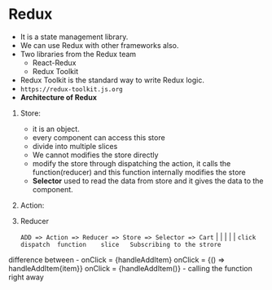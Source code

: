 # Redux

- It is a state management library.
- We can use Redux with other frameworks also.
- Two libraries from the Redux team
   - React-Redux
   - Redux Toolkit
- Redux Toolkit is the standard way to write Redux logic.
- `https://redux-toolkit.js.org`
- **Architecture of Redux**
1. Store:
    - it is an object.
    - every component can access this store
    - divide into multiple slices
    - We cannot modifies the store directly
    - modify the store through dispatching the action, it calls the function(reducer) and this function internally modifies the store
    - **Selector** used to read the data from store and it gives the data to the component.
2. Action:
3. Reducer

     `ADD => Action => Reducer => Store => Selector => Cart`
       |       |          |         |         |
    `click  dispatch  function    slice   Subscribing to the strore`


difference between - 
onClick = {handleAddItem}
onClick = {() => handleAddItem{item}}
onClick = {handleAddItem()} - calling the function right away

